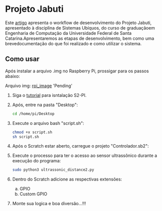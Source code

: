 # Projeto Jabuti
Este [artigo](https://drive.google.com/open?id=1i2aPxa2fFgz0EKA9zRqdPedRDCq2YIKR) apresenta o workflow de desenvolvimento do Projeto Jabuti, apresentado à disciplina de Sistemas Ubíquos, do curso de graduaçãoem Engenharia de Computação da Universidade Federal de Santa Catarina.Apresentaremos   as   etapas   de   desenvolvimento,   bem   como   uma   brevedocumentação do que foi realizado e como utilizar o sistema.


## Como usar
Após instalar a arquivo .img no Raspberry Pi, prossigar para os passos abaixo:

Arquivo img: [rpi_image]()  'Pending'
1. Siga o [tutorial](https://github.com/MrYsLab/s2-pi) para isntalação S2-PI.
2. Após, entre na pasta "Desktop": <br /> 
    ```bash
    cd /home/pi/Desktop
    ```
2. Execute o arquivo bash "script.sh": <br /> 
    ```bash
    chmod +x script.sh
    sh script.sh
    ```
3. Após o Scratch estar aberto, carregue o projeto "Controlador.sb2": 

4. Execute o processo para ter o acesso ao sensor ultrassônico durante a execução do programa: <br /> 
    ```bash
    sudo python3 ultrassonic_distance2.py
    ```
5. Dentro do Scratch adicione as respectivas extensões: <br /> 
   <ol type='a', align= "left">
        <li>GPIO</li>
        <li>Custom GPIO
    </ol> 
    
6. Monte sua logica e boa diversão...!!!
